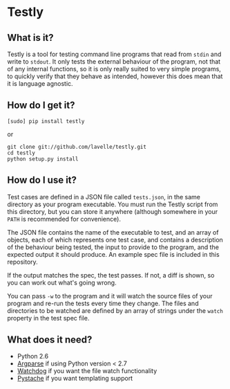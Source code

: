 # Testly

## What is it?
Testly is a tool for testing command line programs that read from `stdin` and write to `stdout`. It only tests the external behaviour of the program, not that of any internal functions, so it is only really suited to very simple programs, to quickly verify that they behave as intended, however this does mean that it is language agnostic.

## How do I get it?
`[sudo] pip install testly`

or

```
git clone git://github.com/lavelle/testly.git
cd testly
python setup.py install
```

## How do I use it?
Test cases are defined in a JSON file called `tests.json`, in the same directory as your program executable. You must run the Testly script from this directory, but you can store it anywhere (although somewhere in your `PATH` is recommended for convenience).

The JSON file contains the name of the executable to test, and an array of objects, each of which represents one test case, and contains a description of the behaviour being tested, the input to provide to the program, and the expected output it should produce. An example spec file is included in this repository.

If the output matches the spec, the test passes. If not, a diff is shown, so you can work out what's going wrong.

You can pass `-w` to the program and it will watch the source files of your program and re-run the tests every time they change. The files and directories to be watched are defined by an array of strings under the `watch` property in the test spec file.

## What does it need?
- Python 2.6
- [Argparse](http://pypi.python.org/pypi/argparse) if using Python version < 2.7
- [Watchdog](https://github.com/gorakhargosh/watchdog) if you want the file watch functionality
- [Pystache](https://github.com/defunkt/pystache) if you want templating support

